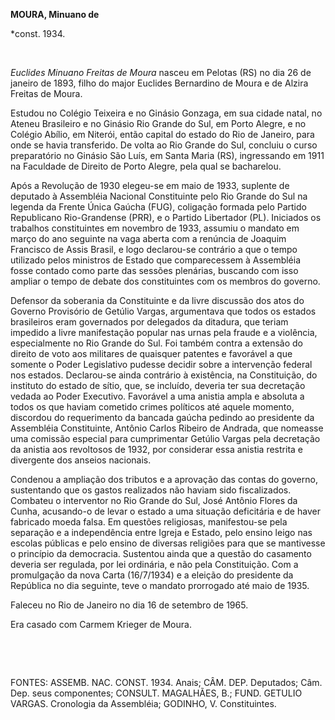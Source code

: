 **MOURA, Minuano de**

\*const. 1934.

 

*Euclides Minuano Freitas de Moura* nasceu em Pelotas (RS) no dia 26 de
janeiro de 1893, filho do major Euclides Bernardino de Moura e de Alzira
Freitas de Moura.

Estudou no Colégio Teixeira e no Ginásio Gonzaga, em sua cidade natal,
no Ateneu Brasileiro e no Ginásio Rio Grande do Sul, em Porto Alegre, e
no Colégio Abílio, em Niterói, então capital do estado do Rio de
Janeiro, para onde se havia transferido. De volta ao Rio Grande do Sul,
concluiu o curso preparatório no Ginásio São Luís, em Santa Maria (RS),
ingressando em 1911 na Faculdade de Direito de Porto Alegre, pela qual
se bacharelou.

Após a Revolução de 1930 elegeu-se em maio de 1933, suplente de deputado
à Assembléia Nacional Constituinte pelo Rio Grande do Sul na legenda da
Frente Única Gaúcha (FUG), coligação formada pelo Partido Republicano
Rio-Grandense (PRR), e o Partido Libertador (PL). Iniciados os trabalhos
constituintes em novembro de 1933, assumiu o mandato em março do ano
seguinte na vaga aberta com a renúncia de Joaquim Francisco de Assis
Brasil, e logo declarou-se contrário a que o tempo utilizado pelos
ministros de Estado que comparecessem à Assembléia fosse contado como
parte das sessões plenárias, buscando com isso ampliar o tempo de debate
dos constituintes com os membros do governo.

Defensor da soberania da Constituinte e da livre discussão dos atos do
Governo Provisório de Getúlio Vargas, argumentava que todos os estados
brasileiros eram governados por delegados da ditadura, que teriam
impedido a livre manifestação popular nas urnas pela fraude e a
violência, especialmente no Rio Grande do Sul. Foi também contra a
extensão do direito de voto aos militares de quaisquer patentes e
favorável a que somente o Poder Legislativo pudesse decidir sobre a
intervenção federal nos estados. Declarou-se ainda contrário à
existência, na Constituição, do instituto do estado de sítio, que, se
incluído, deveria ter sua decretação vedada ao Poder Executivo.
Favorável a uma anistia ampla e absoluta a todos os que haviam cometido
crimes políticos até aquele momento, discordou do requerimento da
bancada gaúcha pedindo ao presidente da Assembléia Constituinte, Antônio
Carlos Ribeiro de Andrada, que nomeasse uma comissão especial para
cumprimentar Getúlio Vargas pela decretação da anistia aos revoltosos de
1932, por considerar essa anistia restrita e divergente dos anseios
nacionais.

Condenou a ampliação dos tributos e a aprovação das contas do governo,
sustentando que os gastos realizados não haviam sido fiscalizados.
Combateu o interventor no Rio Grande do Sul, José Antônio Flores da
Cunha, acusando-o de levar o estado a uma situação deficitária e de
haver fabricado moeda falsa. Em questões religiosas, manifestou-se pela
separação e a independência entre Igreja e Estado, pelo ensino leigo nas
escolas públicas e pelo ensino de diversas religiões para que se
mantivesse o princípio da democracia. Sustentou ainda que a questão do
casamento deveria ser regulada, por lei ordinária, e não pela
Constituição. Com a promulgação da nova Carta (16/7/1934) e a eleição do
presidente da República no dia seguinte, teve o mandato prorrogado até
maio de 1935.

Faleceu no Rio de Janeiro no dia 16 de setembro de 1965.

Era casado com Carmem Krieger de Moura.

 

 

FONTES: ASSEMB. NAC. CONST. 1934. Anais; CÂM. DEP. Deputados; Câm. Dep.
seus componentes; CONSULT. MAGALHÃES, B.; FUND. GETULIO VARGAS.
Cronologia da Assembléia; GODINHO, V. Constituintes.

 
